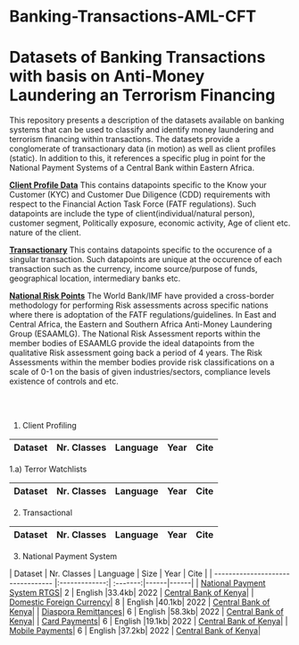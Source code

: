 # Banking-Transactions-AML-CFT
Datasets of Banking Transactions with basis on Anti-Money Laundering an Terrorism Financing
============================================

This repository presents a description of the datasets available on banking systems that can be used to classify and identify money laundering and terrorism financing within transactions. The datasets provide a conglomerate of transactionary data (in motion) as well as client profiles (static). In addition to this, it references a specific plug in point for the National Payment Systems of a Central Bank within Eastern Africa.



[__Client Profile Data__](#tie)
This contains datapoints specific to the Know your Customer (KYC) and Customer Due Diligence (CDD) requirements with respect to the Financial Action Task Force (FATF regulations). Such datapoints are include the type of client(individual/natural person), customer segment, Politically exposure, economic activity, Age of client etc.  nature of the client.


[__Transactionary__](#tie)
This contains datapoints specific to the occurence of a singular transaction. Such datapoints are unique at the occurence of each transaction such as the currency, income source/purpose of funds, geographical location, intermediary banks etc.


[__National Risk Points__](#tie)
The World Bank/IMF have provided a cross-border methodology for performing Risk assessments across specific nations where there is adoptation of the FATF regulations/guidelines. In East and Central Africa, the Eastern and Southern Africa Anti-Money Laundering Group (ESAAMLG). The National Risk Assessment reports within the member bodies of ESAAMLG provide the ideal datapoints from the qualitative Risk assessment going back a period of 4 years. The Risk Assessments within the member bodies provide risk classifications on a scale of 0-1 on the basis of given industries/sectors, compliance levels existence of controls and etc.

<br><br>

1. Client Profiling

| Dataset                           | Nr. Classes   | Language | Year | Cite | 
| --------------------------------- |:-------------:| :-------:|------|------|

1.a) Terror Watchlists 

| Dataset                           | Nr. Classes   | Language | Year | Cite | 
| --------------------------------- |:-------------:| :-------:|------|------|

2. Transactional

| Dataset                           | Nr. Classes   | Language | Year | Cite | 
| --------------------------------- |:-------------:| :-------:|------|------|

3. National Payment System

| Dataset                           | Nr. Classes   | Language | Size | Year | Cite | 
| --------------------------------- |:-------------:| :-------:|------|------|
| [National Payment System RTGS](datasets/KEPSSRTGS.xlsx)| 2 | English |33.4kb| 2022 | [Central Bank of Kenya](https://www.centralbank.go.ke/national-payments-system/kepss-rtgs/)|
| [Domestic Foreign Currency](datasets/DFCC.xlsx)| 8 | English |40.1kb| 2022 | [Central Bank of Kenya](https://www.centralbank.go.ke/national-payments-system/automated-clearing-house/dfcc/)|
| [Diaspora Remittances](datasets/DiasporaRemittances.xlsx)| 6 | English |58.3kb| 2022 | [Central Bank of Kenya](https://www.centralbank.go.ke/diaspora-remittances/)|
| [Card Payments](datasets/CardPayments.zip)| 6 | English |19.1kb| 2022 | [Central Bank of Kenya](https://www.centralbank.go.ke/national-payments-system/payment-cards)|
| [Mobile Payments](datasets/MobilePayments.xlsx)| 6 | English |37.2kb| 2022 | [Central Bank of Kenya](https://www.centralbank.go.ke/national-payments-system/mobile-payments/)|